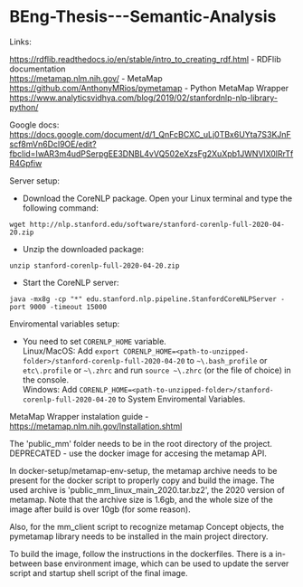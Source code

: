 # BEng-Thesis---Semantic-Analysis

Links:

https://rdflib.readthedocs.io/en/stable/intro_to_creating_rdf.html - RDFlib documentation    
https://metamap.nlm.nih.gov/ - MetaMap    
https://github.com/AnthonyMRios/pymetamap - Python MetaMap Wrapper   
https://www.analyticsvidhya.com/blog/2019/02/stanfordnlp-nlp-library-python/   

Google docs:  
https://docs.google.com/document/d/1_QnFcBCXC_uLj0TBx6UYta7S3KJnFscf8mVn6Dcl9OE/edit?fbclid=IwAR3m4udPSerpgEE3DNBL4vVQ502eXzsFg2XuXpb1JWNVlX0lRrTfR4Gpfiw

Server setup:   
* Download the CoreNLP package. Open your Linux terminal and type the following command:

`wget http://nlp.stanford.edu/software/stanford-corenlp-full-2020-04-20.zip`
* Unzip the downloaded package:

`unzip stanford-corenlp-full-2020-04-20.zip`
* Start the CoreNLP server:

`java -mx8g -cp "*" edu.stanford.nlp.pipeline.StanfordCoreNLPServer -port 9000 -timeout 15000`

Enviromental variables setup:
* You need to set `CORENLP_HOME` variable.   
Linux/MacOS: Add `export CORENLP_HOME=<path-to-unzipped-folder>/stanford-corenlp-full-2020-04-20` 
to `~\.bash_profile` or `etc\.profile` or `~\.zhrc` and run `source ~\.zhrc` (or the file of choice) in the console.  
Windows: Add `CORENLP_HOME=<path-to-unzipped-folder>/stanford-corenlp-full-2020-04-20` to System Enviromental Variables.

MetaMap Wrapper instalation guide - https://metamap.nlm.nih.gov/Installation.shtml

The 'public_mm' folder needs to be in the root directory of the project. DEPRECATED - use the docker image for accesing the metamap API.

In docker-setup/metamap-env-setup, the metamap archive needs to be present for the docker script to properly copy and build the image. The used archive is 'public_mm_linux_main_2020.tar.bz2', the 2020 version of metamap. Note that the archive size is 1.6gb, and the whole size of the image after build is over 10gb (for some reason).

Also, for the mm_client script to recognize metamap Concept objects, the pymetamap library needs to be installed in the main project directory.

To build the image, follow the instructions in the dockerfiles. There is a in-between base environment image, which can be used to update the server script and startup shell script of the final image.

